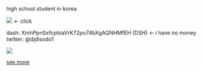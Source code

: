 high school student in korea



[![](https://telegram.org/img/t_logo.svg?1)](tg://resolve?domain=djdisodo1) <- click

dash: XmhPpnSxfcpbiaVrK72po74bXgAQNHMfEH (DSH) <- i have no money
twitter: @djdisodo1


![](https://i.pinimg.com/736x/44/90/98/44909877893c405f619b2e4966cc57f4.jpg)

[see more](https://www.youtube.com/watch?v=dQw4w9WgXcQ "see more")
